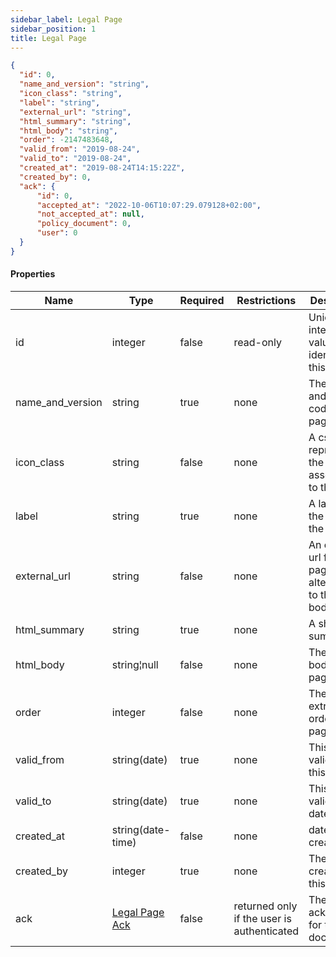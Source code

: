 ```yaml
---
sidebar_label: Legal Page
sidebar_position: 1
title: Legal Page
---
```


```json
{
  "id": 0,
  "name_and_version": "string",
  "icon_class": "string",
  "label": "string",
  "external_url": "string",
  "html_summary": "string",
  "html_body": "string",
  "order": -2147483648,
  "valid_from": "2019-08-24",
  "valid_to": "2019-08-24",
  "created_at": "2019-08-24T14:15:22Z",
  "created_by": 0,
  "ack": {
      "id": 0,
      "accepted_at": "2022-10-06T10:07:29.079128+02:00",
      "not_accepted_at": null,
      "policy_document": 0,
      "user": 0
  }      
}

```

#### Properties

| Name             | Type                             | Required | Restrictions                               | Description                                                     |
|------------------|----------------------------------|----------|--------------------------------------------|-----------------------------------------------------------------|
| id               | integer                          | false    | read-only                                  | Unique integer value identifying this page                      |
| name_and_version | string                           | true     | none                                       | The name and version code for this page                         |
| icon_class       | string                           | false    | none                                       | A css class representing the icon associated to this page       |
| label            | string                           | true     | none                                       | A label for the page in the menu                                |
| external_url     | string                           | false    | none                                       | An external url for this page (in alternative to the full body) |
| html_summary     | string                           | true     | none                                       | A short html summary                                            |
| html_body        | string¦null                      | false    | none                                       | The full html body for this page                                |
| order            | integer                          | false    | none                                       | The extraction order of the page                                |
| valid_from       | string(date)                     | true     | none                                       | This page is valid from this date                               |
| valid_to         | string(date)                     | true     | none                                       | This page is valid till this date                               |
| created_at       | string(date-time)                | false    | none                                       | datetime of creation                                            |
| created_by       | integer                          | true     | none                                       | The id of the creator of this page                              |
| ack              | [Legal Page Ack](legal_page_ack) | false    | returned only if the user is authenticated | The user's ack status for this document                         |